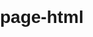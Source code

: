 # page-html
<!DOCTYPE html>
<html lang="en">
<head>
    <meta charset="UTF-8">
    <meta name="viewport" content="width=device-width, initial-scale=1.0">
    <title>Your Landing Page</title>
    <style>
        body {
            font-family: Arial, sans-serif;
            margin: 0;
            padding: 0;
            box-sizing: border-box;
        }

        header {
            background-color: #333333;
            color: white;
            padding: 10px;
            text-align: center;
        }

        nav {
            background-color: blue;
            padding: 10px;
            text-align: center;
        }

        nav a {
            color: white;
            text-decoration: none;
            padding: 10px;
            margin: 0 10px;
        }

        nav a:hover {
            background-color: blue;
            color: #fff;
        }

        .homepage {
            background-color: #f2f2f2;
            padding: 20px;
            text-align: center;
        }

        .body-section {
            padding: 20px;
            text-align: center;
        }

        footer {
            background-color: #333;
            color: white;
            padding: 10px;
            text-align: center;
            position: fixed;
            bottom: 0;
            width: 100%;
        }
    </style>
</head>
<body>

    <header>
        <h1>Your Landing Page</h1>
    </header>

    <nav>
        <a href="#">Home</a>
        <a href="#">About</a>
        <a href="#">Services</a>
        <a href="#">Contact</a>
    </nav>

    <div class="homepage">
        <h2>Welcome to Our Website!</h2>
        <p>This is the homepage section of your landing page.</p>
    </div>

    <div class="body-section">
        <h2>Body Section</h2>
        <p>This is the main content area of your landing page.</p>
    </div>

    <footer>
        <p>&copy; 2023 Your Landing Page. All rights reserved.</p>
    </footer>

</body>
</html>
